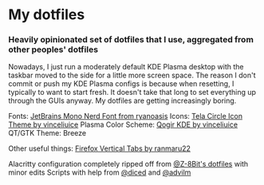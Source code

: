 # My dotfiles

### Heavily opinionated set of dotfiles that I use, aggregated from other peoples' dotfiles

Nowadays, I just run a moderately default KDE Plasma desktop with the taskbar moved to the side for a little more screen space.
The reason I don't commit or push my KDE Plasma configs is because when resetting, I typically to want to start fresh.
It doesn't take that long to set everything up through the GUIs anyway.
My dotfiles are getting increasingly boring.

Fonts: [JetBrains Mono Nerd Font from ryanoasis](https://github.com/ryanoasis/nerd-fonts)
Icons: [Tela Circle Icon Theme by vinceliuice](https://github.com/vinceliuice/Tela-circle-icon-theme)
Plasma Color Scheme: [Qogir KDE by vinceliuice](https://github.com/vinceliuice/Qogir-kde.git)
QT/GTK Theme: Breeze

Other useful things:
[Firefox Vertical Tabs by ranmaru22](https://github.com/ranmaru22/firefox-vertical-tabs.git)

Alacritty configuration completely ripped off from [@Z-8Bit's dotfiles](https://github.com/Z-8Bit/dotfiles) with minor edits
Scripts with help from [@diced](https://github.com/diced) and [@advilm](https://github.com/advilm)